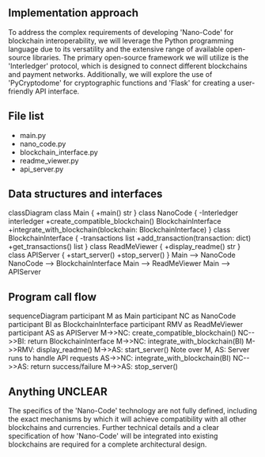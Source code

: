 ## Implementation approach

To address the complex requirements of developing 'Nano-Code' for blockchain interoperability, we will leverage the Python programming language due to its versatility and the extensive range of available open-source libraries. The primary open-source framework we will utilize is the 'Interledger' protocol, which is designed to connect different blockchains and payment networks. Additionally, we will explore the use of 'PyCryptodome' for cryptographic functions and 'Flask' for creating a user-friendly API interface.

## File list

- main.py
- nano_code.py
- blockchain_interface.py
- readme_viewer.py
- api_server.py

## Data structures and interfaces


classDiagram
    class Main {
        +main() str
    }
    class NanoCode {
        -Interledger interledger
        +create_compatible_blockchain() BlockchainInterface
        +integrate_with_blockchain(blockchain: BlockchainInterface)
    }
    class BlockchainInterface {
        -transactions list
        +add_transaction(transaction: dict)
        +get_transactions() list
    }
    class ReadMeViewer {
        +display_readme() str
    }
    class APIServer {
        +start_server()
        +stop_server()
    }
    Main --> NanoCode
    NanoCode --> BlockchainInterface
    Main --> ReadMeViewer
    Main --> APIServer


## Program call flow


sequenceDiagram
    participant M as Main
    participant NC as NanoCode
    participant BI as BlockchainInterface
    participant RMV as ReadMeViewer
    participant AS as APIServer
    M->>NC: create_compatible_blockchain()
    NC-->>BI: return BlockchainInterface
    M->>NC: integrate_with_blockchain(BI)
    M->>RMV: display_readme()
    M->>AS: start_server()
    Note over M, AS: Server runs to handle API requests
    AS->>NC: integrate_with_blockchain(BI)
    NC-->>AS: return success/failure
    M->>AS: stop_server()


## Anything UNCLEAR

The specifics of the 'Nano-Code' technology are not fully defined, including the exact mechanisms by which it will achieve compatibility with all other blockchains and currencies. Further technical details and a clear specification of how 'Nano-Code' will be integrated into existing blockchains are required for a complete architectural design.

